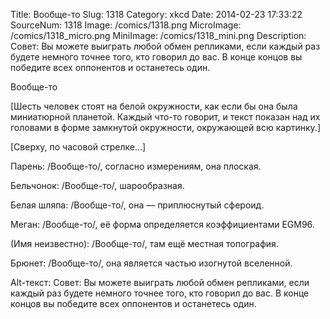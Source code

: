 Title: Вообще-то 
Slug: 1318 
Category: xkcd 
Date: 2014-02-23 17:33:22 
SourceNum: 1318 
Image: /comics/1318.png 
MicroImage: /comics/1318_micro.png 
MiniImage: /comics/1318_mini.png 
Description: Совет: Вы можете выиграть любой обмен репликами, если каждый раз будете немного точнее того, кто говорил до вас. В конце концов вы победите всех оппонентов и останетесь один. 

Вообще-то

[Шесть человек стоят на белой окружности, как если бы она была миниатюрной планетой. Каждый что-то говорит, и текст показан над их головами в форме замкнутой окружности, окружающей всю картинку.]

[Сверху, по часовой стрелке…]

Парень: /Вообще-то/, согласно измерениям, она плоская.

Бельчонок: /Вообще-то/, шарообразная.

Белая шляпа: /Вообще-то/, она — приплюснутый сфероид.

Меган: /Вообще-то/, её форма определяется коэффициентами EGM96.

(Имя неизвестно): /Вообще-то/, там ещё местная топография.

Брюнет: /Вообще-то/, она является частью изогнутой вселенной.

Alt-текст: Совет: Вы можете выиграть любой обмен репликами, если каждый раз будете немного точнее того, кто говорил до вас. В конце концов вы победите всех оппонентов и останетесь один.